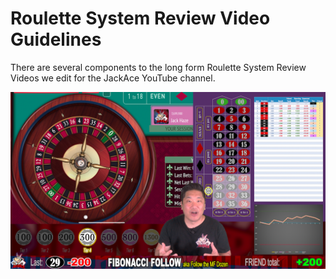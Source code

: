 # Roulette System Review Video Guidelines

There are several components to the long form Roulette System Review Videos we edit for the JackAce YouTube channel.

![Full Video Layout](img/Video-Layout-1920x1080.png)
